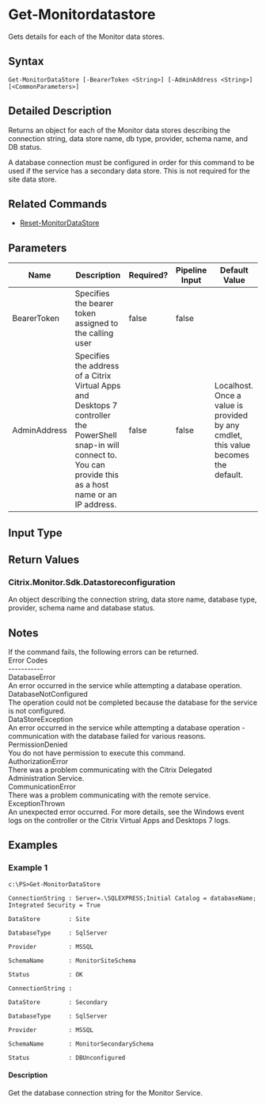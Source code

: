 ﻿
# Get-Monitordatastore
Gets details for each of the Monitor data stores.
## Syntax
```
Get-MonitorDataStore [-BearerToken <String>] [-AdminAddress <String>] [<CommonParameters>]
```
## Detailed Description
Returns an object for each of the Monitor data stores describing the connection string, data store name, db type, provider, schema name, and DB status.

A database connection must be configured in order for this command to be used if the service has a secondary data store. This is not required for the site data store.


## Related Commands

* [Reset-MonitorDataStore](./Reset-MonitorDataStore/)
## Parameters
| Name   | Description | Required? | Pipeline Input | Default Value |
| --- | --- | --- | --- | --- |
| BearerToken | Specifies the bearer token assigned to the calling user | false | false |  |
| AdminAddress | Specifies the address of a Citrix Virtual Apps and Desktops 7 controller the PowerShell snap-in will connect to. You can provide this as a host name or an IP address. | false | false | Localhost. Once a value is provided by any cmdlet, this value becomes the default. |

## Input Type

### 

## Return Values

### Citrix.Monitor.Sdk.Datastoreconfiguration
An object describing the connection string, data store name, database type, provider, schema name and database status.
## Notes
If the command fails, the following errors can be returned.<br>    Error Codes<br>    -----------<br>    DatabaseError<br>        An error occurred in the service while attempting a database operation.<br>    DatabaseNotConfigured<br>        The operation could not be completed because the database for the service is not configured.<br>    DataStoreException<br>        An error occurred in the service while attempting a database operation - communication with the database failed for various reasons.<br>    PermissionDenied<br>        You do not have permission to execute this command.<br>    AuthorizationError<br>        There was a problem communicating with the Citrix Delegated Administration Service.<br>    CommunicationError<br>        There was a problem communicating with the remote service.<br>    ExceptionThrown<br>        An unexpected error occurred.  For more details, see the Windows event logs on the controller or the Citrix Virtual Apps and Desktops 7 logs.
## Examples

### Example 1
```
c:\PS>Get-MonitorDataStore

ConnectionString : Server=.\SQLEXPRESS;Initial Catalog = databaseName; Integrated Security = True

DataStore        : Site

DatabaseType     : SqlServer

Provider         : MSSQL

SchemaName       : MonitorSiteSchema

Status           : OK

ConnectionString :

DataStore        : Secondary

DatabaseType     : SqlServer

Provider         : MSSQL

SchemaName       : MonitorSecondarySchema

Status           : DBUnconfigured
```
#### Description
Get the database connection string for the Monitor Service.
